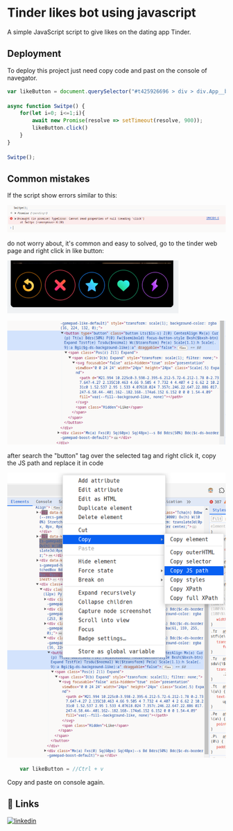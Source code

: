 
# Tinder likes bot using javascript

A simple JavaScript script to give likes on the dating app Tinder.

## Deployment

To deploy this project just need copy code and past on the console of navegator.

```JavaScript
var likeButton = document.querySelector("#t425926696 > div > div.App__body.H\\(100\\%\\).Pos\\(r\\).Z\\(0\\) > div > main > div.H\\(100\\%\\) > div > div > div.Mt\\(a\\).Px\\(4px\\)--s.Pos\\(r\\).Expand.H\\(--recs-card-height\\)--ml.Maw\\(--recs-card-width\\)--ml > div.recsCardboard__cardsContainer.H\\(100\\%\\).Pos\\(r\\).Z\\(1\\) > div > div.Pos\\(a\\).B\\(0\\).Iso\\(i\\).W\\(100\\%\\).Start\\(0\\).End\\(0\\) > div > div.Mx\\(a\\).Fxs\\(0\\).Sq\\(70px\\).Sq\\(60px\\)--s.Bd.Bdrs\\(50\\%\\).Bdc\\(\\$c-ds-border-gamepad-like-default\\) > button")

async function Switpe() {
    for(let i=0; i<=1;i){
        await new Promise(resolve => setTimeout(resolve, 900));
        likeButton.click()
    }
}

Switpe();
```

## Common mistakes

If the script show errors similar to this:


![Tinder Buttons Screenshot](./screenshots/mistake-1.png)

do not worry about, it's common and easy to solved, go to the tinder web page and right click in like button:


![Tinder Buttons Screenshot](./screenshots/tinderButtons.png)

![Button Inspect Screenshot](./screenshots/button-inspect.png)

after search the "button" tag over the selected tag and right click it, copy the JS path and replace it in code

![Button Inspect Screenshot](./screenshots/button-js-path.png)
```JavaScript
    var likeButton = //Ctrl + v
```

Copy and paste on console again.

## 🔗 Links
[![linkedin](https://img.shields.io/badge/linkedin-0A66C2?style=for-the-badge&logo=linkedin&logoColor=white)](https://www.linkedin.com/in/alberto-vgs/)
